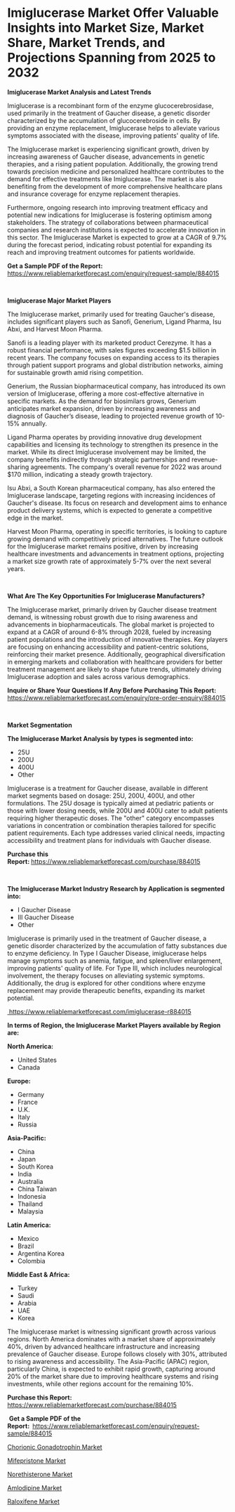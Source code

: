 <p><h1>Imiglucerase Market Offer Valuable Insights into Market Size, Market Share, Market Trends, and Projections Spanning from 2025 to 2032</h1></p><p><strong>Imiglucerase Market Analysis and Latest Trends</strong></p>
<p><p>Imiglucerase is a recombinant form of the enzyme glucocerebrosidase, used primarily in the treatment of Gaucher disease, a genetic disorder characterized by the accumulation of glucocerebroside in cells. By providing an enzyme replacement, Imiglucerase helps to alleviate various symptoms associated with the disease, improving patients' quality of life.</p><p>The Imiglucerase market is experiencing significant growth, driven by increasing awareness of Gaucher disease, advancements in genetic therapies, and a rising patient population. Additionally, the growing trend towards precision medicine and personalized healthcare contributes to the demand for effective treatments like Imiglucerase. The market is also benefiting from the development of more comprehensive healthcare plans and insurance coverage for enzyme replacement therapies.</p><p>Furthermore, ongoing research into improving treatment efficacy and potential new indications for Imiglucerase is fostering optimism among stakeholders. The strategy of collaborations between pharmaceutical companies and research institutions is expected to accelerate innovation in this sector. The Imiglucerase Market is expected to grow at a CAGR of 9.7% during the forecast period, indicating robust potential for expanding its reach and improving treatment outcomes for patients worldwide.</p></p>
<p><strong>Get a Sample PDF of the Report:&nbsp;</strong> <a href="https://www.reliablemarketforecast.com/enquiry/request-sample/884015?utm_campaign=2011&utm_medium=2&utm_source=Github&utm_content=ia&utm_term=08032025&utm_id=imiglucerase">https://www.reliablemarketforecast.com/enquiry/request-sample/884015</a></p>
<p>&nbsp;</p>
<p><strong>Imiglucerase Major Market Players</strong></p>
<p><p>The Imiglucerase market, primarily used for treating Gaucher's disease, includes significant players such as Sanofi, Generium, Ligand Pharma, Isu Abxi, and Harvest Moon Pharma. </p><p>Sanofi is a leading player with its marketed product Cerezyme. It has a robust financial performance, with sales figures exceeding $1.5 billion in recent years. The company focuses on expanding access to its therapies through patient support programs and global distribution networks, aiming for sustainable growth amid rising competition.</p><p>Generium, the Russian biopharmaceutical company, has introduced its own version of Imiglucerase, offering a more cost-effective alternative in specific markets. As the demand for biosimilars grows, Generium anticipates market expansion, driven by increasing awareness and diagnosis of Gaucher’s disease, leading to projected revenue growth of 10-15% annually.</p><p>Ligand Pharma operates by providing innovative drug development capabilities and licensing its technology to strengthen its presence in the market. While its direct Imiglucerase involvement may be limited, the company benefits indirectly through strategic partnerships and revenue-sharing agreements. The company's overall revenue for 2022 was around $170 million, indicating a steady growth trajectory.</p><p>Isu Abxi, a South Korean pharmaceutical company, has also entered the Imiglucerase landscape, targeting regions with increasing incidences of Gaucher's disease. Its focus on research and development aims to enhance product delivery systems, which is expected to generate a competitive edge in the market.</p><p>Harvest Moon Pharma, operating in specific territories, is looking to capture growing demand with competitively priced alternatives. The future outlook for the Imiglucerase market remains positive, driven by increasing healthcare investments and advancements in treatment options, projecting a market size growth rate of approximately 5-7% over the next several years.</p></p>
<p>&nbsp;</p>
<p><strong>What Are The Key Opportunities For Imiglucerase Manufacturers?</strong></p>
<p><p>The Imiglucerase market, primarily driven by Gaucher disease treatment demand, is witnessing robust growth due to rising awareness and advancements in biopharmaceuticals. The global market is projected to expand at a CAGR of around 6-8% through 2028, fueled by increasing patient populations and the introduction of innovative therapies. Key players are focusing on enhancing accessibility and patient-centric solutions, reinforcing their market presence. Additionally, geographical diversification in emerging markets and collaboration with healthcare providers for better treatment management are likely to shape future trends, ultimately driving Imiglucerase adoption and sales across various demographics.</p></p>
<p><strong>Inquire or Share Your Questions If Any Before Purchasing This Report:</strong> <a href="https://www.reliablemarketforecast.com/enquiry/pre-order-enquiry/884015?utm_campaign=2011&utm_medium=2&utm_source=Github&utm_content=ia&utm_term=08032025&utm_id=imiglucerase">https://www.reliablemarketforecast.com/enquiry/pre-order-enquiry/884015</a></p>
<p>&nbsp;</p>
<p><strong>Market Segmentation</strong></p>
<p><strong>The Imiglucerase Market Analysis by types is segmented into:</strong></p>
<p><ul><li>25U</li><li>200U</li><li>400U</li><li>Other</li></ul></p>
<p><p>Imiglucerase is a treatment for Gaucher disease, available in different market segments based on dosage: 25U, 200U, 400U, and other formulations. The 25U dosage is typically aimed at pediatric patients or those with lower dosing needs, while 200U and 400U cater to adult patients requiring higher therapeutic doses. The "other" category encompasses variations in concentration or combination therapies tailored for specific patient requirements. Each type addresses varied clinical needs, impacting accessibility and treatment plans for individuals with Gaucher disease.</p></p>
<p><strong>Purchase this Report:&nbsp;</strong><a href="https://www.reliablemarketforecast.com/purchase/884015?utm_campaign=2011&utm_medium=2&utm_source=Github&utm_content=ia&utm_term=08032025&utm_id=imiglucerase">https://www.reliablemarketforecast.com/purchase/884015</a></p>
<p>&nbsp;</p>
<p><strong>The Imiglucerase Market Industry Research by Application is segmented into:</strong></p>
<p><ul><li>Ⅰ Gaucher Disease</li><li>Ⅲ Gaucher Disease</li><li>Other</li></ul></p>
<p><p>Imiglucerase is primarily used in the treatment of Gaucher disease, a genetic disorder characterized by the accumulation of fatty substances due to enzyme deficiency. In Type I Gaucher Disease, imiglucerase helps manage symptoms such as anemia, fatigue, and spleen/liver enlargement, improving patients' quality of life. For Type III, which includes neurological involvement, the therapy focuses on alleviating systemic symptoms. Additionally, the drug is explored for other conditions where enzyme replacement may provide therapeutic benefits, expanding its market potential.</p></p>
<p><a href="https://www.reliablemarketforecast.com/imiglucerase-r884015?utm_campaign=2011&utm_medium=2&utm_source=Github&utm_content=ia&utm_term=08032025&utm_id=imiglucerase">&nbsp;https://www.reliablemarketforecast.com/imiglucerase-r884015</a></p>
<p><strong>In terms of Region, the Imiglucerase Market Players available by Region are:</strong></p>
<p>
    <p> <strong> North America: </strong>
        <ul>
            <li>United States</li>
            <li>Canada</li>
        </ul>
        </p> 
    <p> <strong> Europe: </strong>
        <ul>
            <li>Germany</li>
            <li>France</li>
            <li>U.K.</li>
            <li>Italy</li>
            <li>Russia</li>
        </ul>
        </p> 
    <p> <strong> Asia-Pacific: </strong>
        <ul>
            <li>China</li>
            <li>Japan</li>
            <li>South Korea</li>
            <li>India</li>
            <li>Australia</li>
            <li>China Taiwan</li>
            <li>Indonesia</li>
            <li>Thailand</li>
            <li>Malaysia</li>
        </ul>
        </p> 
    <p> <strong> Latin America: </strong>
        <ul>
            <li>Mexico</li>
            <li>Brazil</li>
            <li>Argentina Korea</li>
            <li>Colombia</li>
        </ul>
        </p> 
    <p> <strong> Middle East & Africa: </strong>
        <ul>
            <li>Turkey</li>
            <li>Saudi</li>
            <li>Arabia</li>
            <li>UAE</li>
            <li>Korea</li>
        </ul>
    </p>
    </p>
<p><p>The Imiglucerase market is witnessing significant growth across various regions. North America dominates with a market share of approximately 40%, driven by advanced healthcare infrastructure and increasing prevalence of Gaucher disease. Europe follows closely with 30%, attributed to rising awareness and accessibility. The Asia-Pacific (APAC) region, particularly China, is expected to exhibit rapid growth, capturing around 20% of the market share due to improving healthcare systems and rising investments, while other regions account for the remaining 10%.</p></p>
<p><strong>Purchase this Report: </strong><a href="https://www.reliablemarketforecast.com/purchase/884015?utm_campaign=2011&utm_medium=2&utm_source=Github&utm_content=ia&utm_term=08032025&utm_id=imiglucerase">https://www.reliablemarketforecast.com/purchase/884015</a></p>
<p>&nbsp;<strong>Get a Sample PDF of the Report:&nbsp;&nbsp;</strong><a href="https://www.reliablemarketforecast.com/enquiry/request-sample/884015?utm_campaign=2011&utm_medium=2&utm_source=Github&utm_content=ia&utm_term=08032025&utm_id=imiglucerase">https://www.reliablemarketforecast.com/enquiry/request-sample/884015</a></p>
<p><strong></strong></p>
<p><p><a href="https://github.com/gaiusmelyna/Market-Research-Report-List-1/blob/main/chorionic-gonadotrophin-market.md?utm_campaign=2011&utm_medium=2&utm_source=Github&utm_content=ia&utm_term=08032025&utm_id=imiglucerase">Chorionic Gonadotrophin Market</a></p><p><a href="https://github.com/lickoalyanep/Market-Research-Report-List-1/blob/main/mifepristone-market.md?utm_campaign=2011&utm_medium=2&utm_source=Github&utm_content=ia&utm_term=08032025&utm_id=imiglucerase">Mifepristone Market</a></p><p><a href="https://github.com/miehldobin1w/Market-Research-Report-List-1/blob/main/norethisterone-market.md?utm_campaign=2011&utm_medium=2&utm_source=Github&utm_content=ia&utm_term=08032025&utm_id=imiglucerase">Norethisterone Market</a></p><p><a href="https://github.com/delcirodda4f/Market-Research-Report-List-1/blob/main/amlodipine-market.md?utm_campaign=2011&utm_medium=2&utm_source=Github&utm_content=ia&utm_term=08032025&utm_id=imiglucerase">Amlodipine Market</a></p><p><a href="https://github.com/meenafadilkh/Market-Research-Report-List-1/blob/main/raloxifene-market.md?utm_campaign=2011&utm_medium=2&utm_source=Github&utm_content=ia&utm_term=08032025&utm_id=imiglucerase">Raloxifene Market</a></p></p>